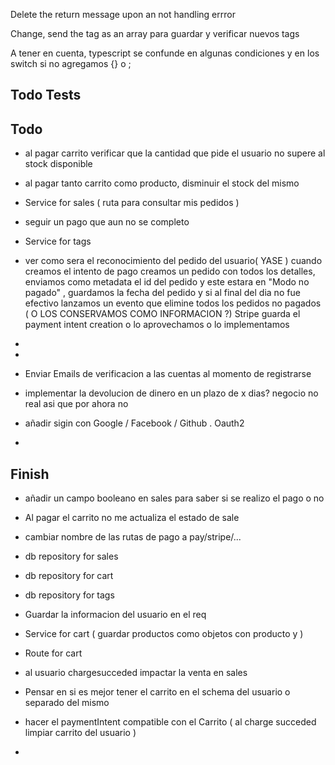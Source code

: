 Delete the return message upon an not handling errror 

Change, send the tag as an array para guardar y verificar nuevos tags

A tener en cuenta, typescript se confunde en algunas condiciones y en los switch si no agregamos {} o ;

<!--  stripe listen --forward-to localhost:4000/pay/stripe/webhook -->
## Todo Tests


## Todo
- al pagar carrito verificar que la cantidad que pide el usuario no supere al stock disponible
- al pagar tanto carrito como producto, disminuir el stock del mismo
- Service for sales ( ruta para consultar mis pedidos )
- seguir un pago que aun no se completo
- Service for tags

- ver como sera el reconocimiento del pedido del usuario( YASE ) cuando creamos el intento de pago creamos un pedido con todos los detalles, enviamos como metadata el id del pedido y este estara en "Modo no pagado" , guardamos la fecha del pedido y si al final del dia no fue efectivo lanzamos un evento que elimine todos los pedidos no pagados ( O LOS CONSERVAMOS COMO INFORMACION ?) Stripe guarda el payment intent creation o lo aprovechamos o lo implementamos
- 
- 
- Enviar Emails de verificacion a las cuentas al momento de registrarse
- implementar la devolucion de dinero en un plazo de x dias? negocio no real asi que por ahora no
- añadir sigin con Google / Facebook / Github . Oauth2
- 
## Finish
- añadir un campo booleano en sales para saber si se realizo el pago o no

- Al pagar el carrito no me actualiza el estado de sale
- cambiar nombre de las rutas de pago a pay/stripe/...
- db repository for sales
- db repository for cart
- db repository for tags
- Guardar la informacion del usuario en el req
- Service for cart ( guardar productos como objetos con producto y  )
- Route for cart
- al usuario chargesucceded impactar la venta en sales
- Pensar en si es mejor tener el carrito en el schema del usuario o separado del mismo
- hacer el paymentIntent compatible con el Carrito ( al charge succeded limpiar carrito del usuario )
- 